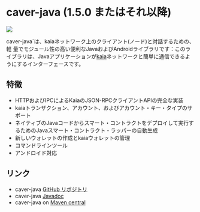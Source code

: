 # caver-java (1.5.0 またはそれ以降)

![](/img/references/kaiaXcaver-java.png)

caver-java\`は、kaiaネットワーク上のクライアント(ノード)と対話するための、軽 量でモジュール性の高い便利なJavaおよびAndroidライブラリです：このライブラリは、Javaアプリケーションが[kaia](https://kaia.io)ネットワークと簡単に通信できるようにするインターフェースです。

## 特徴<a id="features"></a>

- HTTPおよびIPCによるKaiaのJSON-RPCクライアントAPIの完全な実装
- kaiaトランザクション、アカウント、およびアカウント・キー・タイプのサポート
- ネイティブのJavaコードからスマート・コントラクトをデプロイして実行するためのJavaスマート・コントラクト・ラッパーの自動生成
- 新しいウォレットの作成とkaiaウォレットの管理
- コマンドラインツール
- アンドロイド対応

## リンク<a id="links"></a>

- caver-java [GitHub リポジトリ](https://github.com/kaiachain/caver-java)
- caver-java [Javadoc](https://javadoc.io/doc/com.klaytn.caver/core)
- caver-java on [Maven central](https://search.maven.org/artifact/com.klaytn.caver/core)
